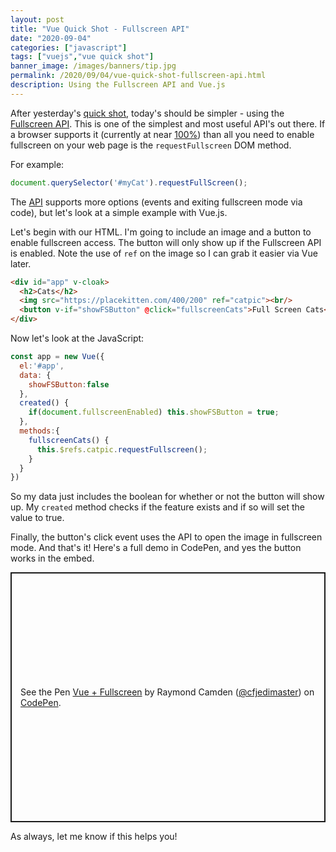 ```yaml
---
layout: post
title: "Vue Quick Shot - Fullscreen API"
date: "2020-09-04"
categories: ["javascript"]
tags: ["vuejs","vue quick shot"]
banner_image: /images/banners/tip.jpg
permalink: /2020/09/04/vue-quick-shot-fullscreen-api.html
description: Using the Fullscreen API and Vue.js
---
```


After yesterday's [quick shot](https://www.raymondcamden.com/2020/09/03/vue-quick-shot-using-page-visibility), today's should be simpler - using the [Fullscreen API](https://developer.mozilla.org/en-US/docs/Web/API/Fullscreen_API). This is one of the simplest and most useful API's out there. If a browser supports it (currently at near [100%](https://caniuse.com/#feat=fullscreen)) than all you need to enable fullscreen on your web page is the `requestFullscreen` DOM method.

For example:

```js
document.querySelector('#myCat').requestFullScreen();
```

The [API](https://developer.mozilla.org/en-US/docs/Web/API/Fullscreen_API) supports more options (events and exiting fullscreen mode via code), but let's look at a simple example with Vue.js.

Let's begin with our HTML. I'm going to include an image and a button to enable fullscreen access. The button will only show up if the Fullscreen API is enabled. Note the use of `ref` on the image so I can grab it easier via Vue later.

```html
<div id="app" v-cloak>
  <h2>Cats</h2>
  <img src="https://placekitten.com/400/200" ref="catpic"><br/>
  <button v-if="showFSButton" @click="fullscreenCats">Full Screen Cats</button>
</div>
```

Now let's look at the JavaScript:

```js
const app = new Vue({
  el:'#app',
  data: {
    showFSButton:false
  },
  created() {
    if(document.fullscreenEnabled) this.showFSButton = true;
  },
  methods:{
    fullscreenCats() {
      this.$refs.catpic.requestFullscreen();
    }
  }
})
```

So my data just includes the boolean for whether or not the button will show up. My `created` method checks if the feature exists and if so will set the value to true. 

Finally, the button's click event uses the API to open the image in fullscreen mode. And that's it! Here's a full demo in CodePen, and yes the button works in the embed.

<p class="codepen" data-height="400" data-theme-id="dark" data-default-tab="js,result" data-user="cfjedimaster" data-slug-hash="oNxoQEG" style="height: 400px; box-sizing: border-box; display: flex; align-items: center; justify-content: center; border: 2px solid; margin: 1em 0; padding: 1em;" data-pen-title="Vue + Fullscreen">
  <span>See the Pen <a href="https://codepen.io/cfjedimaster/pen/oNxoQEG">
  Vue + Fullscreen</a> by Raymond Camden (<a href="https://codepen.io/cfjedimaster">@cfjedimaster</a>)
  on <a href="https://codepen.io">CodePen</a>.</span>
</p>
<script async src="https://static.codepen.io/assets/embed/ei.js"></script>

As always, let me know if this helps you!
